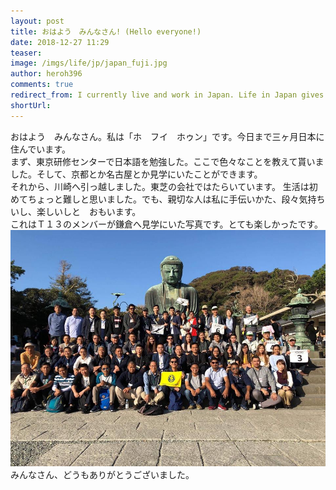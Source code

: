 ```yaml
---
layout: post
title: おはよう　みんなさん! (Hello everyone!)
date: 2018-12-27 11:29
teaser:
image: /imgs/life/jp/japan_fuji.jpg
author: heroh396
comments: true
redirect_from: I currently live and work in Japan. Life in Japan gives me a lot of interesting feelings.
shortUrl: 
---
```

おはよう　みんなさん。私は「ホ　フイ　ホゥン」です。今日まで三ヶ月日本に住んでいます。  
まず、東京研修センターで日本語を勉強した。ここで色々なことを教えて貰いました。そして、京都とか名古屋とか見学にいたことができます。  
それから、川崎へ引っ越しました。東芝の会社ではたらいています。
生活は初めてちょっと難しと思いました。でも、親切な人は私に手伝いかた、段々気持ちいし、楽しいしと　おもいます。  
これはＴ１３のメンバーが鎌倉へ見学にいた写真です。とても楽しかったです。  
![Tamakura_T13_AOTS_img](/imgs/life/jp/aots_member.jpg)  
みんなさん、どうもありがとうございました。

